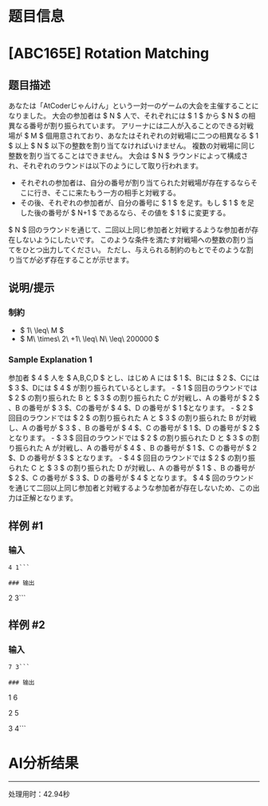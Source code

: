 # 题目信息

# [ABC165E] Rotation Matching

## 题目描述

[problemUrl]: https://atcoder.jp/contests/abc165/tasks/abc165_e

あなたは「AtCoderじゃんけん」という一対一のゲームの大会を主催することになりました。 大会の参加者は $ N $ 人で、それぞれには $ 1 $ から $ N $ の相異なる番号が割り振られています。 アリーナには二人が入ることのできる対戦場が $ M $ 個用意されており、あなたはそれぞれの対戦場に二つの相異なる $ 1 $ 以上 $ N $ 以下の整数を割り当てなければいけません。 複数の対戦場に同じ整数を割り当てることはできません。 大会は $ N $ ラウンドによって構成され、それぞれのラウンドは以下のようにして取り行われます。

- それぞれの参加者は、自分の番号が割り当てられた対戦場が存在するならそこに行き、そこに来たもう一方の相手と対戦する。
- その後、それぞれの参加者が、自分の番号に $ 1 $ を足す。もし $ 1 $ を足した後の番号が $ N+1 $ であるなら、その値を $ 1 $ に変更する。

$ N $ 回のラウンドを通じて、二回以上同じ参加者と対戦するような参加者が存在しないようにしたいです。 このような条件を満たす対戦場への整数の割り当てをひとつ出力してください。 ただし、与えられる制約のもとでそのような割り当てが必ず存在することが示せます。

## 说明/提示

### 制約

- $ 1\ \leq\ M $
- $ M\ \times\ 2\ +1\ \leq\ N\ \leq\ 200000 $

### Sample Explanation 1

参加者 $ 4 $ 人を $ A,B,C,D $ とし、はじめ A には $ 1 $、Bには $ 2 $、Cには $ 3 $、Dには $ 4 $ が割り振られているとします。 - $ 1 $ 回目のラウンドでは $ 2 $ の割り振られた B と $ 3 $ の割り振られた C が対戦し、A の番号が $ 2 $ 、B の番号が $ 3 $、Cの番号が $ 4 $、D の番号が $ 1 $となります。 - $ 2 $ 回目のラウンドでは $ 2 $ の割り振られた A と $ 3 $ の割り振られた B が対戦し、A の番号が $ 3 $ 、B の番号が $ 4 $、C の番号が $ 1 $、D の番号が $ 2 $ となります。 - $ 3 $ 回目のラウンドでは $ 2 $ の割り振られた D と $ 3 $ の割り振られた A が対戦し、A の番号が $ 4 $ 、B の番号が $ 1 $、C の番号が $ 2 $、D の番号が $ 3 $ となります。 - $ 4 $ 回目のラウンドでは $ 2 $ の割り振られた C と $ 3 $ の割り振られた D が対戦し、A の番号が $ 1 $ 、B の番号が $ 2 $、C の番号が $ 3 $、D の番号が $ 4 $ となります。 $ 4 $ 回のラウンドを通じて二回以上同じ参加者と対戦するような参加者が存在しないため、この出力は正解となります。

## 样例 #1

### 输入

```
4 1```

### 输出

```
2 3```

## 样例 #2

### 输入

```
7 3```

### 输出

```
1 6

2 5

3 4```

# AI分析结果



---
处理用时：42.94秒